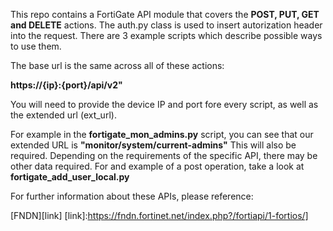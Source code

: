 This repo contains a FortiGate API module that covers the **POST, PUT, GET and DELETE** actions.  The auth.py class is used to insert autorization header into the request.  There are 3 example scripts which describe possible ways to use them.

The base url is the same across all of these actions:

**https://{ip}:{port}/api/v2"**

You will need to provide the device IP and port fore every script, as well as the extended url (ext_url).

For example in the **fortigate_mon_admins.py** script, you can see that our extended URL is **"monitor/system/current-admins"**  This will also be required.  Depending on the requirements of the specific API, there may be other data required.  For and example of a post operation, take a look at **fortigate_add_user_local.py**

For further information about these APIs, please reference:

[FNDN][link]
[link]:https://fndn.fortinet.net/index.php?/fortiapi/1-fortios/]